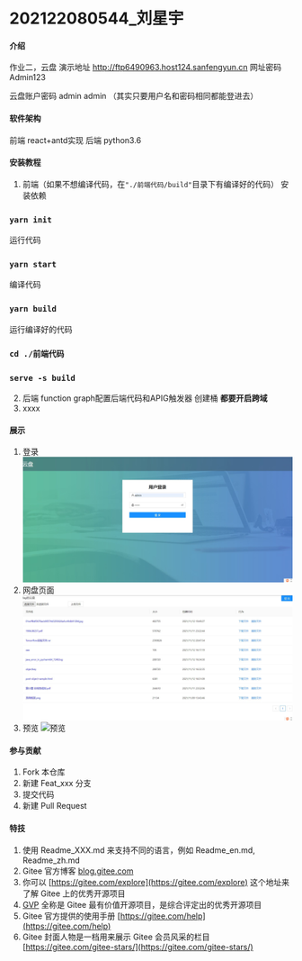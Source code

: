 # 202122080544_刘星宇

#### 介绍
作业二，云盘
演示地址 http://ftp6490963.host124.sanfengyun.cn
网址密码 Admin123

云盘账户密码 admin admin
（其实只要用户名和密码相同都能登进去）
#### 软件架构
前端 react+antd实现
后端 python3.6

#### 安装教程

1.  前端（如果不想编译代码，在`"./前端代码/build"`目录下有编译好的代码）
安装依赖
### `yarn init`
运行代码
### `yarn start`
编译代码
### `yarn build`
运行编译好的代码
### `cd ./前端代码`
### `serve -s build`

2.  后端
function graph配置后端代码和APIG触发器
创建桶
**都要开启跨域**
3.  xxxx

#### 展示

1.  登录
![登录](/result/登录.jpg "Magic Gardens")
2.  网盘页面
![网盘页面](/result/网盘页面.jpg "Magic Gardens")
3.  预览
![预览](/result/预览.jpg "Magic Gardens")


#### 参与贡献

1.  Fork 本仓库
2.  新建 Feat_xxx 分支
3.  提交代码
4.  新建 Pull Request


#### 特技

1.  使用 Readme\_XXX.md 来支持不同的语言，例如 Readme\_en.md, Readme\_zh.md
2.  Gitee 官方博客 [blog.gitee.com](https://blog.gitee.com)
3.  你可以 [https://gitee.com/explore](https://gitee.com/explore) 这个地址来了解 Gitee 上的优秀开源项目
4.  [GVP](https://gitee.com/gvp) 全称是 Gitee 最有价值开源项目，是综合评定出的优秀开源项目
5.  Gitee 官方提供的使用手册 [https://gitee.com/help](https://gitee.com/help)
6.  Gitee 封面人物是一档用来展示 Gitee 会员风采的栏目 [https://gitee.com/gitee-stars/](https://gitee.com/gitee-stars/)
